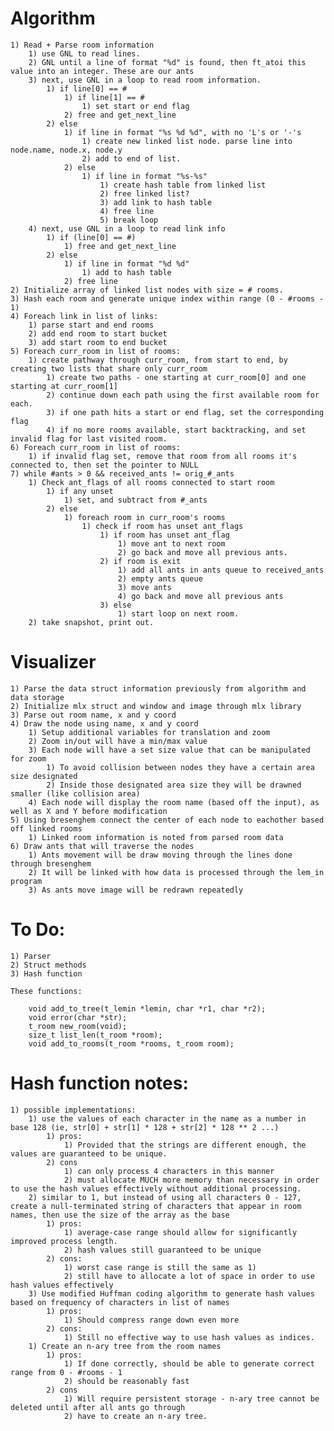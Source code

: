 # Algorithm

    1) Read + Parse room information
        1) use GNL to read lines.
        2) GNL until a line of format "%d" is found, then ft_atoi this value into an integer. These are our ants
        3) next, use GNL in a loop to read room information.
            1) if line[0] == #
                1) if line[1] == #
                    1) set start or end flag
                2) free and get_next_line
            2) else
                1) if line in format "%s %d %d", with no 'L's or '-'s
                    1) create new linked list node. parse line into node.name, node.x, node.y
                    2) add to end of list.
                2) else
                    1) if line in format "%s-%s"
                        1) create hash table from linked list
                        2) free linked list?
                        3) add link to hash table
                        4) free line
                        5) break loop
        4) next, use GNL in a loop to read link info
            1) if (line[0] == #)
                1) free and get_next_line
            2) else
                1) if line in format "%d %d"
                    1) add to hash table
                2) free line
    2) Initialize array of linked list nodes with size = # rooms.
    3) Hash each room and generate unique index within range (0 - #rooms - 1)
    4) Foreach link in list of links:
        1) parse start and end rooms
        2) add end room to start bucket
        3) add start room to end bucket
    5) Foreach curr_room in list of rooms:
        1) create pathway through curr_room, from start to end, by creating two lists that share only curr_room
            1) create two paths - one starting at curr_room[0] and one starting at curr_room[1]
            2) continue down each path using the first available room for each.
            3) if one path hits a start or end flag, set the corresponding flag
            4) if no more rooms available, start backtracking, and set invalid flag for last visited room.
    6) Foreach curr_room in list of rooms:
        1) if invalid flag set, remove that room from all rooms it's connected to, then set the pointer to NULL
    7) while #ants > 0 && received_ants != orig_#_ants
        1) Check ant_flags of all rooms connected to start room
            1) if any unset
                1) set, and subtract from #_ants
            2) else
                1) foreach room in curr_room's rooms
                    1) check if room has unset ant_flags
                        1) if room has unset ant_flag
                            1) move ant to next room
                            2) go back and move all previous ants.
                        2) if room is exit
                            1) add all ants in ants queue to received_ants
                            2) empty ants queue
                            3) move ants
                            4) go back and move all previous ants
                        3) else
                            1) start loop on next room.
        2) take snapshot, print out.

# Visualizer

    1) Parse the data struct information previously from algorithm and data storage
    2) Initialize mlx struct and window and image through mlx library
    3) Parse out room name, x and y coord
    4) Draw the node using name, x and y coord
        1) Setup additional variables for translation and zoom
        2) Zoom in/out will have a min/max value
        3) Each node will have a set size value that can be manipulated for zoom
            1) To avoid collision between nodes they have a certain area size designated
            2) Inside those designated area size they will be drawned smaller (like collision area)
        4) Each node will display the room name (based off the input), as well as X and Y before modification
    5) Using bresenghem connect the center of each node to eachother based off linked rooms
        1) Linked room information is noted from parsed room data
    6) Draw ants that will traverse the nodes
        1) Ants movement will be draw moving through the lines done through bresenghem
        2) It will be linked with how data is processed through the lem_in program
        3) As ants move image will be redrawn repeatedly

# To Do:

    1) Parser
    2) Struct methods
    3) Hash function

    These functions:

        void add_to_tree(t_lemin *lemin, char *r1, char *r2);
        void error(char *str);
        t_room new_room(void);
        size_t list_len(t_room *room);
        void add_to_rooms(t_room *rooms, t_room room);

# Hash function notes:

    1) possible implementations:
        1) use the values of each character in the name as a number in base 128 (ie, str[0] + str[1] * 128 + str[2] * 128 ** 2 ...)
            1) pros:
                1) Provided that the strings are different enough, the values are guaranteed to be unique.
            2) cons
                1) can only process 4 characters in this manner
                2) must allocate MUCH more memory than necessary in order to use the hash values effectively without additional processing.
        2) similar to 1, but instead of using all characters 0 - 127, create a null-terminated string of characters that appear in room names, then use the size of the array as the base
            1) pros:
                1) average-case range should allow for significantly improved process length.
                2) hash values still guaranteed to be unique
            2) cons:
                1) worst case range is still the same as 1)
                2) still have to allocate a lot of space in order to use hash values effectively
        3) Use modified Huffman coding algorithm to generate hash values based on frequency of characters in list of names
            1) pros:
                1) Should compress range down even more
            2) cons:
                1) Still no effective way to use hash values as indices.
        1) Create an n-ary tree from the room names
            1) pros:
                1) If done correctly, should be able to generate correct range from 0 - #rooms - 1
                2) should be reasonably fast
            2) cons
                1) Will require persistent storage - n-ary tree cannot be deleted until after all ants go through
                2) have to create an n-ary tree.

<!--
    1) start-list
      1) init start-list(curr_room)
      2) foreach prospective_room in curr_room bucket:
        1) if prospective_room->start, return list
        2) if prospective_room not in start-list, add to start-list, change curr_room to new room
      3) if no prospective rooms available, remove last room, backtrack
    2) end-list
      1) init end-list(curr_room)
      2) foreach prospective_room in curr_room bucket:
        1) if prospective_room->end, return list
        2) if prospective_room not in start-list or end-list, add to end-list, change curr_room to new room
      3) if no prospective rooms available, mark last room as -1, remove, backtrack
    -->
